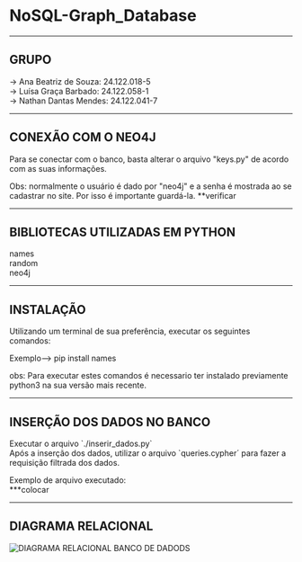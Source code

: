 # NoSQL-Graph_Database

----
<h2>GRUPO</h2>
  -> Ana Beatriz de Souza: 24.122.018-5 <br>
  -> Luísa Graça Barbado:  24.122.058-1 <br>
  -> Nathan Dantas Mendes: 24.122.041-7 <br>

----

<h2>CONEXÃO COM O NEO4J</h2>

Para se conectar com o banco, basta alterar o arquivo "keys.py" de acordo com as suas informações. 

Obs: normalmente o usuário é dado por "neo4j" e a senha é mostrada ao se cadastrar no site. Por isso é importante guardá-la. 
**verificar

----
<h2>BIBLIOTECAS UTILIZADAS EM PYTHON</h2>

names <br>
random  <br>
neo4j  <br>

----

<h2>INSTALAÇÃO</h2>

Utilizando um terminal de sua preferência, executar os seguintes comandos:

Exemplo--> pip install names<br> 




obs: Para executar estes comandos é necessario ter instalado previamente python3 na sua versão mais recente. 

----
<h2>INSERÇÃO DOS DADOS NO BANCO</h2>
  Executar o arquivo `./inserir_dados.py` <br>
  Após a inserção dos dados, utilizar o arquivo `queries.cypher´ para fazer a requisição filtrada dos dados.

  Exemplo de arquivo executado:<br>
  ***colocar

----
<h2>DIAGRAMA RELACIONAL</h2>

![DIAGRAMA RELACIONAL BANCO DE DADODS](https://github.com/user-attachments/assets/138e57f8-33b1-41e2-8799-112479c09dfd)



